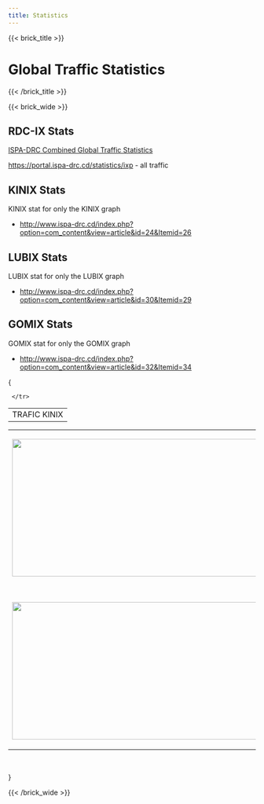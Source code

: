 ```yaml
---
title: Statistics
---
```


{{< brick_title >}}
# Global Traffic Statistics

{{< /brick_title >}}

{{< brick_wide >}}

## RDC-IX Stats

[ISPA-DRC Combined Global Traffic Statistics](https://portal.ispa-drc.cd/statistics/ixp)

<https://portal.ispa-drc.cd/statistics/ixp> - all traffic

## KINIX Stats
KINIX stat for only the KINIX graph

- <http://www.ispa-drc.cd/index.php?option=com_content&view=article&id=24&Itemid=26>


## LUBIX Stats
LUBIX stat for only the LUBIX graph

- <http://www.ispa-drc.cd/index.php?option=com_content&view=article&id=30&Itemid=29>

## GOMIX Stats
GOMIX stat for only the GOMIX graph

- <http://www.ispa-drc.cd/index.php?option=com_content&view=article&id=32&Itemid=34>

{
<table class="contentpaneopen">
<tbody><tr>
  <td class="contentheading" width="100%">
     TRAFIC KINIX   </td>

     </tr>
</tbody></table>

<table class="contentpaneopen">

<tbody><tr>
<td valign="top">
<p style="text-align: center;"><img src="/images/stories/ImagesKinix/kinixall.PNG" border="0" width="650" height="280" style="border: 0;"></p>
<p>&nbsp;</p>
<p style="text-align: center;"><img src="/images/stories/ImagesKinix/kinixall2.PNG" border="0" width="650" height="280" style="border: 0;"></p>

</td>
</tr>

</tbody></table>
<span class="article_separator">&nbsp;</span>

}

{{< /brick_wide >}}